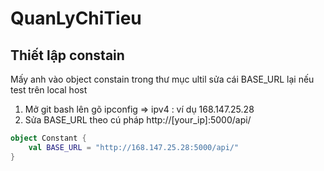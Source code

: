# QuanLyChiTieu

## Thiết lập constain
Mấy anh vào object constain trong thư mục ultil
sửa cái BASE_URL lại nếu test trên local host
1. Mở git bash lên gõ ipconfig => ipv4 :  ví dụ 168.147.25.28
2. Sửa BASE_URL theo cú pháp http://[your_ip]:5000/api/
```kotlin
object Constant {
    val BASE_URL = "http://168.147.25.28:5000/api/"
}
